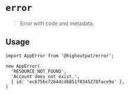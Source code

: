# `error`

> Error with code and metadata.

## Usage

```
import AppError from '@highoutput/error';

new AppError(
  'RESOURCE_NOT_FOUND',
  'Account does not exist.',
  { id: 'ec6756c7264dcd6851f0345278face9a' },
)
```
